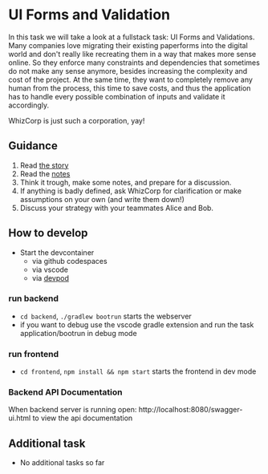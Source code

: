 # UI Forms and Validation

In this task we will take a look at a fullstack task: UI Forms and Validations.
Many companies love migrating their existing paperforms into the digital world and don't really like recreating them in a way that makes more sense online.
So they enforce many constraints and dependencies that sometimes do not make any sense anymore, besides increasing the complexity and cost of the project.
At the same time, they want to completely remove any human from the process, this time to save costs, and thus the application has to handle 
every possible combination of inputs and validate it accordingly.

WhizCorp is just such a corporation, yay!

## Guidance

1. Read [the story](STORY.md)
2. Read the [notes](NOTES.md)
3. Think it trough, make some notes, and prepare for a discussion.
4. If anything is badly defined, ask WhizCorp for clarification or make assumptions on your own (and write them down!)
5. Discuss your strategy with your teammates Alice and Bob.

## How to develop

- Start the devcontainer
  - via github codespaces
  - via vscode
  - via [devpod](https://devpod.sh/)

### run backend
- `cd backend`, `./gradlew bootrun` starts the webserver
- if you want to debug use the vscode gradle extension and run the task application/bootrun in debug mode

### run frontend
- `cd frontend`, `npm install && npm start` starts the frontend in dev mode

### Backend API Documentation
When backend server is running open: http://localhost:8080/swagger-ui.html to view the api documentation


## Additional task

* No additional tasks so far